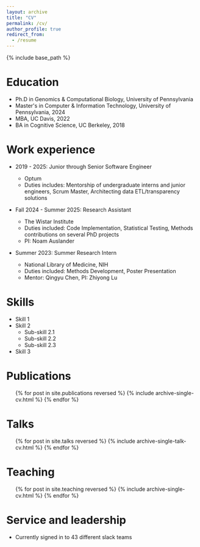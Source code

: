 ```yaml
---
layout: archive
title: "CV"
permalink: /cv/
author_profile: true
redirect_from:
  - /resume
---
```


{% include base_path %}

Education
======
* Ph.D in Genomics & Computational Biology, University of Pennsylvania
* Master's in Computer & Information Technology, University of Pennsylvania, 2024
* MBA, UC Davis, 2022
* BA in Cognitive Science, UC Berkeley, 2018

Work experience
======
* 2019 - 2025: Junior through Senior Software Engineer
  * Optum
  * Duties includes: Mentorship of undergraduate interns and junior engineers, Scrum Master, Architecting data ETL/transparency solutions

* Fall 2024 - Summer 2025: Research Assistant
  * The Wistar Institute
  * Duties included: Code Implementation, Statistical Testing, Methods contributions on several PhD projects
  * PI: Noam Auslander

* Summer 2023: Summer Research Intern
  * National Library of Medicine, NIH
  * Duties included: Methods Development, Poster Presentation
  * Mentor: Qingyu Chen, PI: Zhiyong Lu
  
Skills
======
* Skill 1
* Skill 2
  * Sub-skill 2.1
  * Sub-skill 2.2
  * Sub-skill 2.3
* Skill 3

Publications
======
  <ul>{% for post in site.publications reversed %}
    {% include archive-single-cv.html %}
  {% endfor %}</ul>
  
Talks
======
  <ul>{% for post in site.talks reversed %}
    {% include archive-single-talk-cv.html  %}
  {% endfor %}</ul>
  
Teaching
======
  <ul>{% for post in site.teaching reversed %}
    {% include archive-single-cv.html %}
  {% endfor %}</ul>
  
Service and leadership
======
* Currently signed in to 43 different slack teams
